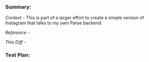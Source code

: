 ### Summary:

_Context_ - This is part of a larger effort to create a simple version of Instagram that talks to my own Parse backend.

_Reference_ -

_This Diff_ -

### Test Plan:



